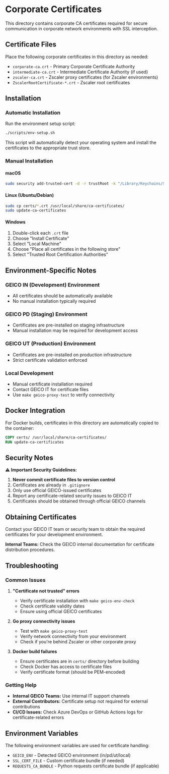 # Corporate Certificates

This directory contains corporate CA certificates required for secure communication in corporate network environments with SSL interception.

## Certificate Files

Place the following corporate certificates in this directory as needed:

- `corporate-ca.crt` - Primary Corporate Certificate Authority
- `intermediate-ca.crt` - Intermediate Certificate Authority (if used)
- `zscaler-ca.crt` - Zscaler proxy certificates (for Zscaler environments)
- `ZscalerRootCertificate-*.crt` - Zscaler root certificates

## Installation

### Automatic Installation

Run the environment setup script:

```bash
./scripts/env-setup.sh
```

This script will automatically detect your operating system and install the certificates to the appropriate trust store.

### Manual Installation

#### macOS
```bash
sudo security add-trusted-cert -d -r trustRoot -k "/Library/Keychains/System.keychain" certs/geico-ca.crt
```

#### Linux (Ubuntu/Debian)
```bash
sudo cp certs/*.crt /usr/local/share/ca-certificates/
sudo update-ca-certificates
```

#### Windows
1. Double-click each `.crt` file
2. Choose "Install Certificate"
3. Select "Local Machine" 
4. Choose "Place all certificates in the following store"
5. Select "Trusted Root Certification Authorities"

## Environment-Specific Notes

### GEICO IN (Development) Environment
- All certificates should be automatically available
- No manual installation typically required

### GEICO PD (Staging) Environment  
- Certificates are pre-installed on staging infrastructure
- Manual installation may be required for development access

### GEICO UT (Production) Environment
- Certificates are pre-installed on production infrastructure
- Strict certificate validation enforced

### Local Development
- Manual certificate installation required
- Contact GEICO IT for certificate files
- Use `make geico-proxy-test` to verify connectivity

## Docker Integration

For Docker builds, certificates in this directory are automatically copied to the container:

```dockerfile
COPY certs/ /usr/local/share/ca-certificates/
RUN update-ca-certificates
```

## Security Notes

⚠️ **Important Security Guidelines:**

1. **Never commit certificate files to version control**
2. Certificates are already in `.gitignore`
3. Only use official GEICO-issued certificates  
4. Report any certificate-related security issues to GEICO IT
5. Certificates should be obtained through official GEICO channels

## Obtaining Certificates

Contact your GEICO IT team or security team to obtain the required certificates for your development environment.

**Internal Teams:** Check the GEICO internal documentation for certificate distribution procedures.

## Troubleshooting

### Common Issues

1. **"Certificate not trusted" errors**
   - Verify certificate installation with `make geico-env-check`
   - Check certificate validity dates
   - Ensure using official GEICO certificates

2. **Go proxy connectivity issues**
   - Test with `make geico-proxy-test`
   - Verify network connectivity from your environment
   - Check if you're behind Zscaler or other corporate proxy

3. **Docker build failures**
   - Ensure certificates are in `certs/` directory before building
   - Check Docker has access to certificate files
   - Verify certificate format (should be PEM-encoded)

### Getting Help

- **Internal GEICO Teams:** Use internal IT support channels
- **External Contributors:** Certificate setup not required for external contributions
- **CI/CD Issues:** Check Azure DevOps or GitHub Actions logs for certificate-related errors

## Environment Variables

The following environment variables are used for certificate handling:

- `GEICO_ENV` - Detected GEICO environment (in/pd/ut/local)
- `SSL_CERT_FILE` - Custom certificate bundle (if needed)
- `REQUESTS_CA_BUNDLE` - Python requests certificate bundle (if applicable)
